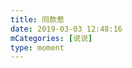 ```yaml
---
title: 同款惹
date: 2019-03-03 12:48:16
mCategories: [说说]
type: moment
---
```


<div id="pics-20190303124816"></div>

<script src="/lib/moment/pics.js"></script>
<script>
var data = [
    {"link": "2019-03-03_000001.jpeg", "type": "shuoshuo"},
    {"link": "2019-03-03_000003.jpeg", "type": "shuoshuo"},
    {"link": "2019-03-03_000004.jpeg", "type": "shuoshuo"},
    {"link": "2019-03-03_000005.jpeg", "type": "shuoshuo"},
    {"link": "2019-03-03_000006.jpeg", "type": "shuoshuo"}
];
picsRender(data, "pics-20190303124816");
</script>
